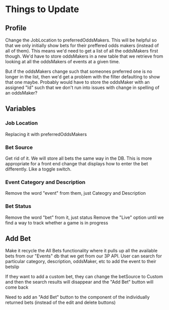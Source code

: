 # Things to Update
## Profile
Change the JobLocation to preferredOddsMakers. This will be helpful so that we only initially show bets for their preffered odds makers (instead of all of them). This means we'd need to get a list of all the oddsMakers first though. We'd have to store oddsMakers in a new table that we retrieve from looking at all the oddsMakers of events at a given time.

But if the oddsMakers change such that someones preferred one is no longer in the list, then we'd get a problem with the filter defaulting to show that one maybe. Probably would have to store the oddsMaker with an assigned "Id" such that we don't run into issues with change in spelling of an oddsMaker?

## Variables
### Job Location
Replacing it with preferredOddsMakers

### Bet Source
Get rid of it. We will store all bets the same way in the DB. This is more appropriate for a front end change that displays how to enter the bet differently. Like a toggle switch.

### Event Category and Description
Remove the word "event" from them, just Cateogry and Description

### Bet Status
Remove the word "bet" from it, just status
Remove the "Live" option until we find a way to track whether a game is in progress

## Add Bet
Make it recycle the All Bets functionality where it pulls up all the available bets from our "Events" db that we get from our 3P API. User can search for particular category, description, oddsMaker, etc to add the event to their betslip

If they want to add a custom bet, they can change the betSource to Custom and then the search results will disappear and the "Add Bet" button will come back

Need to add an "Add Bet" button to the component of the individually returned bets (instead of the edit and delete buttons)

